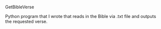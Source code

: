 GetBibleVerse

Python program that I wrote that reads in the Bible via .txt file and outputs the requested verse.
